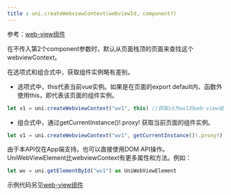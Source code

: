 ```yaml
---
title : uni.createWebviewContext(webviewId, component?)
---
```


<!-- ## uni.createWebviewContext(webviewId, component?) @createwebviewcontext -->

<!-- UTSAPIJSON.createWebviewContext.name -->

<!-- UTSAPIJSON.createWebviewContext.description -->

参考：[web-view组件](../component/web-view.md)

在不传入第2个component参数时，默认从页面栈顶的页面来查找这个webviewContext。

在选项式和组合式中，获取组件实例略有差别。

- 选项式中，this代表当前vue实例。如果是在页面的export default内、函数外使用this，即代表该页面的组件实例。
```js
let v1 = uni.createWebviewContext("wv1", this) //获取id为wx1的web-view组件的context
```
- 组合式中，通过getCurrentInstance()!.proxy! 获取当前页面的组件实例。
```js
let v1 = uni.createWebviewContext("wv1", getCurrentInstance()!.proxy!) //获取id为wx1的web-view组件的context
```

由于本API仅在App端支持。也可以直接使用DOM API操作。UniWebViewElement比webviewContext有更多属性和方法。例如：
```js
let wv = uni.getElementById("wv1") as UniWebViewElement
```


<!-- UTSAPIJSON.createWebviewContext.compatibility -->

<!-- UTSAPIJSON.createWebviewContext.param -->

<!-- UTSAPIJSON.createWebviewContext.returnValue -->

<!-- UTSAPIJSON.createWebviewContext.example -->

<!-- UTSAPIJSON.createWebviewContext.tutorial -->

<!-- UTSAPIJSON.general_type.name -->

<!-- UTSAPIJSON.general_type.param -->

示例代码另见[web-view组件](../component/web-view.md)
